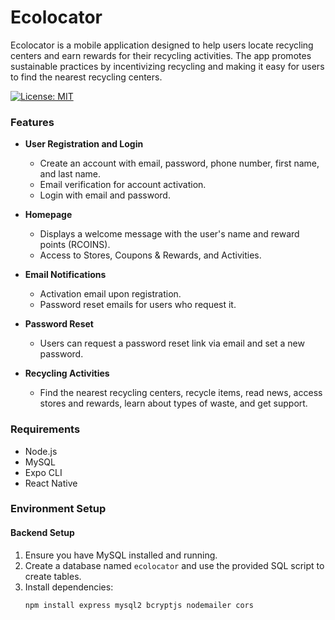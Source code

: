 # Ecolocator

Ecolocator is a mobile application designed to help users locate recycling centers and earn rewards for their recycling activities. The app promotes sustainable practices by incentivizing recycling and making it easy for users to find the nearest recycling centers.

[![License: MIT](https://img.shields.io/badge/License-MIT-yellow.svg)](https://opensource.org/licenses/MIT)



### Features

- **User Registration and Login**
  - Create an account with email, password, phone number, first name, and last name.
  - Email verification for account activation.
  - Login with email and password.

- **Homepage**
  - Displays a welcome message with the user's name and reward points (RCOINS).
  - Access to Stores, Coupons & Rewards, and Activities.

- **Email Notifications**
  - Activation email upon registration.
  - Password reset emails for users who request it.

- **Password Reset**
  - Users can request a password reset link via email and set a new password.

- **Recycling Activities**
  - Find the nearest recycling centers, recycle items, read news, access stores and rewards, learn about types of waste, and get support.

### Requirements

- Node.js
- MySQL
- Expo CLI
- React Native

### Environment Setup

#### Backend Setup

1. Ensure you have MySQL installed and running.
2. Create a database named `ecolocator` and use the provided SQL script to create tables.
3. Install dependencies:
   ```bash
   npm install express mysql2 bcryptjs nodemailer cors
